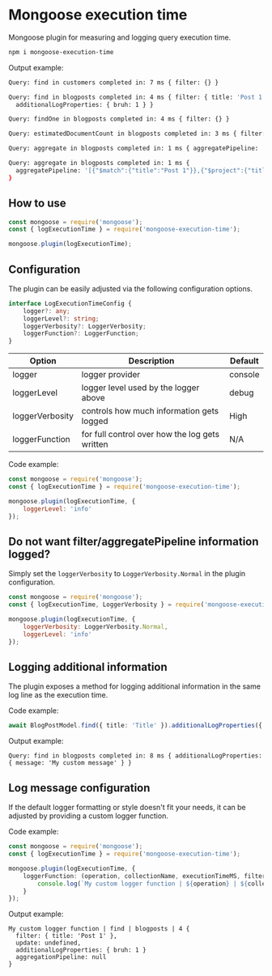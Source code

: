 
# Mongoose execution time

Mongoose plugin for measuring and logging query execution time.

```bash
npm i mongoose-execution-time
```

Output example:

```sh
Query: find in customers completed in: 7 ms { filter: {} }

Query: find in blogposts completed in: 4 ms { filter: { title: 'Post 1' },
  additionalLogProperties: { bruh: 1 } }

Query: findOne in blogposts completed in: 4 ms { filter: {} }

Query: estimatedDocumentCount in blogposts completed in: 3 ms { filter: {} }

Query: aggregate in blogposts completed in: 1 ms { aggregatePipeline: '[{"$match":{"title":"Post 1"}}]' }

Query: aggregate in blogposts completed in: 1 ms {
  aggregatePipeline: '[{"$match":{"title":"Post 1"}},{"$project":{"title":1}}]'
}


```

## How to use

```js
const mongoose = require('mongoose');
const { logExecutionTime } = require('mongoose-execution-time');

mongoose.plugin(logExecutionTime);
```


## Configuration


The plugin can be easily adjusted via the following configuration options.

```ts
interface LogExecutionTimeConfig {
    logger?: any;
    loggerLevel?: string;
    loggerVerbosity?: LoggerVerbosity;
    loggerFunction?: LoggerFunction;
}
```


| Option  | Description  | Default  |
|---|---|---|
| logger  | logger provider  | console   |
| loggerLevel  | logger level used by the logger above  | debug  |
| loggerVerbosity  | controls how much information gets logged  | High  |
| loggerFunction | for full control over how the log gets written | N/A |


Code example:

```js
const mongoose = require('mongoose');
const { logExecutionTime } = require('mongoose-execution-time');

mongoose.plugin(logExecutionTime, {
    loggerLevel: 'info'
});
```
## Do not want filter/aggregatePipeline information logged?

Simply set the `loggerVerbosity` to `LoggerVerbosity.Normal` in the plugin configuration.

```js
const mongoose = require('mongoose');
const { logExecutionTime, LoggerVerbosity } = require('mongoose-execution-time');

mongoose.plugin(logExecutionTime, {
    loggerVerbosity: LoggerVerbosity.Normal,
    loggerLevel: 'info'
});
```

## Logging additional information

The plugin exposes a method for logging additional information in the same log line as the execution time.

Code example:

```ts
await BlogPostModel.find({ title: 'Title' }).additionalLogProperties({ message: 'My custom message'});
```

Output example:

```
Query: find in blogposts completed in: 8 ms { additionalLogProperties: { message: 'My custom message' } }
```

## Log message configuration

If the default logger formatting or style doesn't fit your needs, it can be adjusted by providing a custom logger function.

Code example:

```ts
const mongoose = require('mongoose');
const { logExecutionTime } = require('mongoose-execution-time');

mongoose.plugin(logExecutionTime, {
    loggerFunction: (operation, collectionName, executionTimeMS, filter, update, additionalLogProperties, aggregationPipeline) => {
        console.log(`My custom logger function | ${operation} | ${collectionName} | ${executionTimeMS}`, { filter, update, additionalLogProperties, aggregationPipeline })
    }
});
```

Output example:

```
My custom logger function | find | blogposts | 4 {
  filter: { title: 'Post 1' },
  update: undefined,
  additionalLogProperties: { bruh: 1 }
  aggregationPipeline: null
}
```